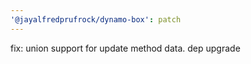 ```yaml
---
'@jayalfredprufrock/dynamo-box': patch
---
```


fix: union support for update method data. dep upgrade
